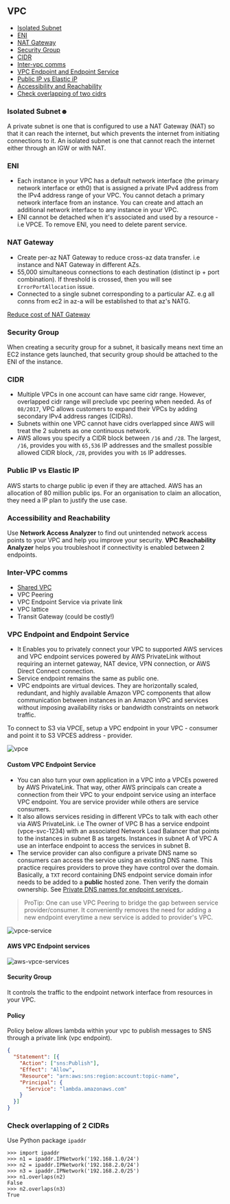 ## VPC

- [Isolated Subnet](#isolated-subnet)
- [ENI](#eni)
- [NAT Gateway](#nat-gateway)
- [Security Group](#security-group)
- [CIDR](#cidr)
- [Inter-vpc comms](#inter-vpc-comms)
- [VPC Endpoint and Endpoint Service](#vpc-endpoint-and-endpoint-service)
- [Public IP vs Elastic iP](#public-ip-vs-elastic-ip)
- [Accessibility and Reachability](#accessibility-and-reachability)
- [Check overlapping of two cidrs](#check-overlapping-of-two-cidrs)


### Isolated Subnet☻

A private subnet is one that is configured to use a NAT Gateway (NAT) so that it can reach the internet, but which prevents the internet from initiating connections to it. An isolated subnet is one that cannot reach the internet either through an IGW or with NAT.

### ENI

- Each instance in your VPC has a default network interface (the primary network interface or eth0) that is assigned a private IPv4 address from the IPv4 address range of your VPC. You cannot detach a primary network interface from an instance. You can create and attach an additional network interface to any instance in your VPC.
- ENI cannot be detached when it's associated and used by a resource - i.e VPCE. To remove ENI, you need to delete parent service.

### NAT Gateway

- Create per-az NAT Gateway to reduce cross-az data transfer. i.e instance and NAT Gateway in different AZs.
- 55,000 simultaneous connections to each destination (distinct ip + port combination). If threshold is crossed, then you will see `ErrorPortAllocation` issue.
- Connected to a single subnet corresponding to a particular AZ. e.g all conns from ec2 in az-a will be established to that az's NATG.

[Reduce cost of NAT Gateway](https://www.stephengrier.com/reducing-the-cost-of-aws-nat-gateways/)

### Security Group

When creating a security group for a subnet, it basically means next time an EC2 instance gets launched, that security group should be attached to the ENI of the instance.

### CIDR

- Multiple VPCs in one account can have same cidr range. However, overlapped cidr range will preclude vpc peering when needed. As of `08/2017`, VPC allows customers to expand their VPCs by adding secondary IPv4 address ranges (CIDRs).
- Subnets within one VPC cannot have cidrs overlapped since AWS will treat the 2 subnets as one continuous network.
- AWS allows you specify a CIDR block between `/16` and `/28`. The largest, `/16`, provides you with `65,536` IP addresses and the smallest possible allowed CIDR block, `/28`, provides you with `16` IP addresses.

### Public IP vs Elastic IP
AWS starts to charge public ip even if they are attached. AWS has an allocation of 80 million public ips. For an organisation to claim an allocation, they need a IP plan to justify the use case.

### Accessibility and Reachability

Use **Network Access Analyzer** to find out unintended network access points to your VPC and help you improve your security.
**VPC Reachability Analyzer** helps you troubleshoot if connectivity is enabled between 2 endpoints.

### Inter-VPC comms

- [Shared VPC](https://aws.amazon.com/blogs/architecture/using-vpc-sharing-for-a-cost-effective-multi-account-microservice-architecture/)
- VPC Peering
- VPC Endpoint Service via private link
- VPC lattice
- Transit Gateway (could be costly!)

### VPC Endpoint and Endpoint Service

- It Enables you to privately connect your VPC to supported AWS services and VPC endpoint services powered by AWS PrivateLink without requiring an internet gateway, NAT device, VPN connection, or AWS Direct Connect connection.
- Service endpoint remains the same as public one.
- VPC endpoints are virtual devices. They are horizontally scaled, redundant, and highly available Amazon VPC components that allow communication between instances in an Amazon VPC and services without imposing availability risks or bandwidth constraints on network traffic.

To connect to S3 via VPCE, setup a VPC endpoint in your VPC - consumer and point it to S3 VPCES address - provider.

![vpce](./vpce.png)

#### Custom VPC Endpoint Service

- You can also turn your own application in a VPC into a VPCEs powered by AWS PrivateLink. That way, other AWS principals can create a connection from their VPC to your endpoint service using an interface VPC endpoint. You are service provider while others are service consumers.
- It also allows services residing in different VPCs to talk with each other via AWS PrivateLink. i.e The owner of VPC B has a service endpoint (vpce-svc-1234) with an associated Network Load Balancer that points to the instances in subnet B as targets. Instances in subnet A of VPC A use an interface endpoint to access the services in subnet B.
- The service provider can also configure a private DNS name so consumers can access the service using an existing DNS name. This practice requires providers to prove they have control over the domain. Basically, a `TXT` record containing DNS endpoint service domain infor needs to be added to a **public** hosted zone. Then verify the domain ownership. See [Private DNS names for endpoint services
](https://docs.aws.amazon.com/vpc/latest/userguide/verify-domains.html).

> ProTip: One can use VPC Peering to bridge the gap between service provider/consumer. It conveniently removes the need for adding a new endpoint everytime a new service is added to provider's VPC.

![vpce-service](vpce-service.png)

#### AWS VPC Endpoint services

![aws-vpce-services](aws-vpce-services.png)

#### Security Group

It controls the traffic to the endpoint network interface from resources in your VPC.

#### Policy

Policy below allows lambda within your vpc to publish messages to SNS through a private link (vpc endpoint).

```json
{
  "Statement": [{
    "Action": ["sns:Publish"],
    "Effect": "Allow",
    "Resource": "arn:aws:sns:region:account:topic-name",
    "Principal": {
      "Service": "lambda.amazonaws.com"
    }
  }]
}
```

### Check overlapping of 2 CIDRs

Use Python package `ipaddr`

```shell
>>> import ipaddr
>>> n1 = ipaddr.IPNetwork('192.168.1.0/24')
>>> n2 = ipaddr.IPNetwork('192.168.2.0/24')
>>> n3 = ipaddr.IPNetwork('192.168.2.0/25')
>>> n1.overlaps(n2)
False
>>> n2.overlaps(n3)
True
```
